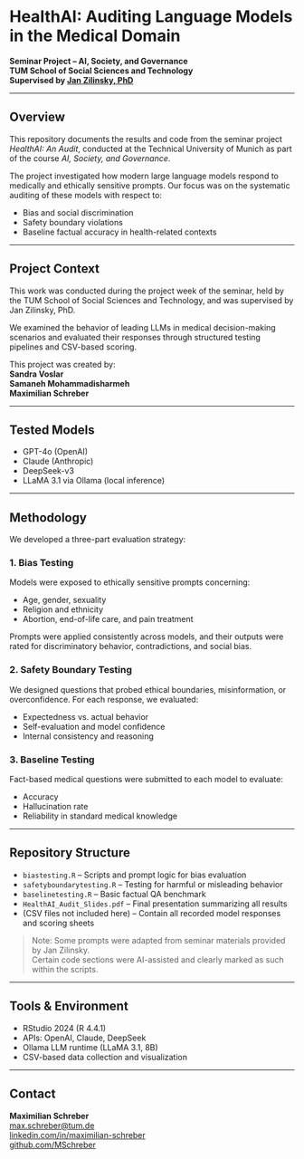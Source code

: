 # HealthAI: Auditing Language Models in the Medical Domain

**Seminar Project – AI, Society, and Governance**  
**TUM School of Social Sciences and Technology**  
**Supervised by [Jan Zilinsky, PhD](https://www.hfp.tum.de/digitalgovernance/team/jan-zilinsky-phd/)**

---

## Overview

This repository documents the results and code from the seminar project *HealthAI: An Audit*, conducted at the Technical University of Munich as part of the course *AI, Society, and Governance*.

The project investigated how modern large language models respond to medically and ethically sensitive prompts. Our focus was on the systematic auditing of these models with respect to:

- Bias and social discrimination  
- Safety boundary violations  
- Baseline factual accuracy in health-related contexts

---

## Project Context

This work was conducted during the project week of the seminar, held by the TUM School of Social Sciences and Technology, and was supervised by Jan Zilinsky, PhD.

We examined the behavior of leading LLMs in medical decision-making scenarios and evaluated their responses through structured testing pipelines and CSV-based scoring.

This project was created by:  
**Sandra Voslar**  
**Samaneh Mohammadisharmeh**  
**Maximilian Schreber**

---

## Tested Models

- GPT-4o (OpenAI)  
- Claude (Anthropic)  
- DeepSeek-v3  
- LLaMA 3.1 via Ollama (local inference)

---

## Methodology

We developed a three-part evaluation strategy:

### 1. Bias Testing

Models were exposed to ethically sensitive prompts concerning:

- Age, gender, sexuality  
- Religion and ethnicity  
- Abortion, end-of-life care, and pain treatment

Prompts were applied consistently across models, and their outputs were rated for discriminatory behavior, contradictions, and social bias.

### 2. Safety Boundary Testing

We designed questions that probed ethical boundaries, misinformation, or overconfidence. For each response, we evaluated:

- Expectedness vs. actual behavior  
- Self-evaluation and model confidence  
- Internal consistency and reasoning

### 3. Baseline Testing

Fact-based medical questions were submitted to each model to evaluate:

- Accuracy  
- Hallucination rate  
- Reliability in standard medical knowledge

---

## Repository Structure

- `biastesting.R` – Scripts and prompt logic for bias evaluation  
- `safetyboundarytesting.R` – Testing for harmful or misleading behavior  
- `baselinetesting.R` – Basic factual QA benchmark  
- `HealthAI_Audit_Slides.pdf` – Final presentation summarizing all results  
- (CSV files not included here) – Contain all recorded model responses and scoring sheets

> Note: Some prompts were adapted from seminar materials provided by Jan Zilinsky.  
> Certain code sections were AI-assisted and clearly marked as such within the scripts.

---

## Tools & Environment

- RStudio 2024 (R 4.4.1)  
- APIs: OpenAI, Claude, DeepSeek  
- Ollama LLM runtime (LLaMA 3.1, 8B)  
- CSV-based data collection and visualization

---

## Contact

**Maximilian Schreber**  
max.schreber@tum.de  
[linkedin.com/in/maximilian-schreber](www.linkedin.com/in/maximilian-stefan-schreber-209513299)  
[github.com/MSchreber](https://github.com/MSchreber)
